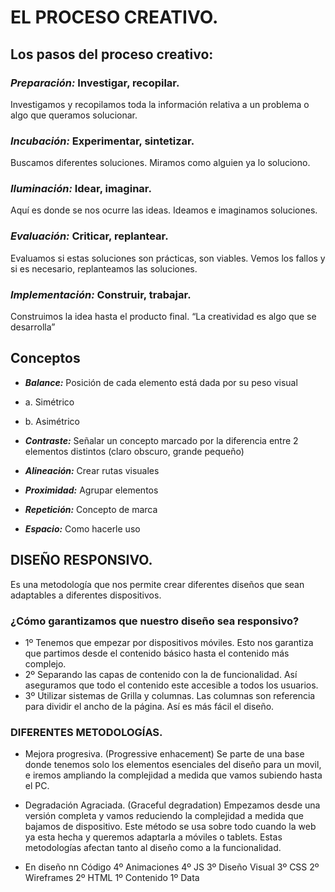 # EL PROCESO CREATIVO.
## Los pasos del proceso creativo:

### ***Preparación:*** Investigar, recopilar.
Investigamos y recopilamos toda la información relativa a un problema o algo que queramos solucionar.
### ***Incubación:*** Experimentar, sintetizar.
Buscamos diferentes soluciones. Miramos como alguien ya lo soluciono.
### ***Iluminación:*** Idear, imaginar.
Aquí es donde se nos ocurre las ideas. Ideamos e imaginamos soluciones.
### ***Evaluación:*** Criticar, replantear.
Evaluamos si estas soluciones son prácticas, son viables. Vemos los fallos y si es necesario, replanteamos las soluciones.
### ***Implementación:*** Construir, trabajar.
Construimos la idea hasta el producto final.
“La creatividad es algo que se desarrolla”

## Conceptos

* ***Balance:*** Posición de cada elemento está dada por su peso visual
* a. Simétrico
* b. Asimétrico

* ***Contraste:*** Señalar un concepto marcado por la diferencia entre 2 elementos distintos (claro obscuro, grande pequeño)
* ***Alineación:*** Crear rutas visuales
* ***Proximidad:*** Agrupar elementos
* ***Repetición:*** Concepto de marca
* ***Espacio:*** Como hacerle uso

## DISEÑO RESPONSIVO.
Es una metodología que nos permite crear diferentes diseños que sean adaptables a diferentes dispositivos.
### ¿Cómo garantizamos que nuestro diseño sea responsivo?
* 1º Tenemos que empezar por dispositivos móviles. 
Esto nos garantiza que partimos desde el contenido básico hasta el contenido más complejo.
* 2º Separando las capas de contenido con la de funcionalidad. 
Así aseguramos que todo el contenido este accesible a todos los usuarios.
* 3º Utilizar sistemas de Grilla y columnas. 
Las columnas son referencia para dividir el ancho de la página. Así es más fácil el diseño.
### DIFERENTES METODOLOGÍAS.
* Mejora progresiva. (Progressive enhacement) 
Se parte de una base donde tenemos solo los elementos esenciales del diseño para un movil, e iremos ampliando la complejidad a medida que vamos subiendo hasta el PC.
* Degradación Agraciada. (Graceful degradation) 
Empezamos desde una versión completa y vamos reduciendo la complejidad a medida que bajamos de dispositivo.
Este método se usa sobre todo cuando la web ya esta hecha y queremos adaptarla a móviles o tablets.
Estas metodologías afectan tanto al diseño como a la funcionalidad.

* En diseño nn Código
 4º Animaciones 4º JS
3º Diseño Visual 3º CSS
2º Wireframes 2º HTML
1º Contenido 1º Data